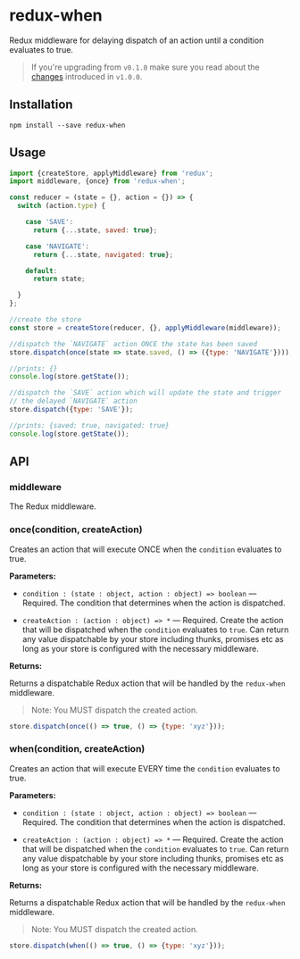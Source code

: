 # redux-when

Redux middleware for delaying dispatch of an action until a condition evaluates to true.

> If you're upgrading from `v0.1.0` make sure you read about the  [changes](./CHANGELOG.md) introduced in `v1.0.0`.

## Installation

    npm install --save redux-when

## Usage

```javascript
import {createStore, applyMiddleware} from 'redux';
import middleware, {once} from 'redux-when';

const reducer = (state = {}, action = {}) => {
  switch (action.type) {

    case 'SAVE':
      return {...state, saved: true};

    case 'NAVIGATE':
      return {...state, navigated: true};

    default:
      return state;

  }
};

//create the store
const store = createStore(reducer, {}, applyMiddleware(middleware));

//dispatch the `NAVIGATE` action ONCE the state has been saved
store.dispatch(once(state => state.saved, () => ({type: 'NAVIGATE'})));

//prints: {}
console.log(store.getState());

//dispatch the `SAVE` action which will update the state and trigger
// the delayed `NAVIGATE` action
store.dispatch({type: 'SAVE'});

//prints: {saved: true, navigated: true}
console.log(store.getState());

```

## API

### middleware

The Redux middleware.

### once(condition, createAction)

Creates an action that will execute ONCE when the `condition` evaluates to true.

**Parameters:**

- `condition : (state : object, action : object) => boolean` &mdash; Required. The condition that determines when the action is dispatched.

- `createAction : (action : object) => *` &mdash; Required. Create the action that will be dispatched when the `condition` evaluates to `true`. Can return any value dispatchable by your store including thunks, promises etc as long as your store is configured with the necessary middleware.

**Returns:**

Returns a dispatchable Redux action that will be handled by the `redux-when` middleware.

> Note: You MUST dispatch the created action.
  ```js
  store.dispatch(once(() => true, () => {type: 'xyz'}));
  ```

### when(condition, createAction)

Creates an action that will execute EVERY time the `condition` evaluates to true.

**Parameters:**

- `condition : (state : object, action : object) => boolean` &mdash; Required. The condition that determines when the action is dispatched.

- `createAction : (action : object) => *` &mdash; Required. Create the action that will be dispatched when the `condition` evaluates to `true`. Can return any value dispatchable by your store including thunks, promises etc as long as your store is configured with the necessary middleware.

**Returns:**

Returns a dispatchable Redux action that will be handled by the `redux-when` middleware.

> Note: You MUST dispatch the created action.
  ```js
  store.dispatch(when(() => true, () => {type: 'xyz'}));
  ```
